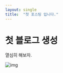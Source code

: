 ```yaml
---
layout: single
title:  "첫 포스팅 입니다."
---
```



# 첫 블로그 생성

열심히 해보자.

![img](D:\git\doobong0804-github-blog\doobong0804.github.io\images\2025-08-04-first\img.png)
